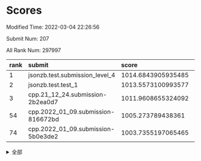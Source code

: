 # Scores

Modified Time: 2022-03-04 22:26:56

Submit Num: 207

All Rank Num: 297997

| rank |               submit               |       score        |       sigma        | pk_num |
| :--- | :--------------------------------- | :----------------- | :----------------- | :----- |
| 1    | jsonzb.test.submission_level_4     | 1014.6843905935485 | 0.8481687117683155 | 5758   |
| 2    | jsonzb.test.test_1                 | 1013.5573100993577 | 0.807556477627405  | 5755   |
| 3    | cpp.21_12_24.submission-2b2ea0d7   | 1011.9608655324092 | 0.8019056953523431 | 5757   |
| 54   | cpp.2022_01_09.submission-816672bd | 1005.273789438361  | 0.7172428408012561 | 5753   |
| 74   | cpp.2022_01_09.submission-5b0e3de2 | 1003.7355197065465 | 0.7192533230392226 | 5762   |


<details>
<summary>全部</summary>

| rank |                 submit                 |       score        |       sigma        | pk_num |
| :--- | :------------------------------------- | :----------------- | :----------------- | :----- |
| 1    | jsonzb.test.submission_level_4         | 1014.6843905935485 | 0.8481687117683155 | 5758   |
| 2    | jsonzb.test.test_1                     | 1013.5573100993577 | 0.807556477627405  | 5755   |
| 3    | cpp.21_12_24.submission-2b2ea0d7       | 1011.9608655324092 | 0.8019056953523431 | 5757   |
| 4    | gobigger.level_3.submission_level_3_44 | 1011.4979585119709 | 0.7693209824341278 | 5759   |
| 5    | gobigger.level_3.submission_level_3_35 | 1011.2799463752957 | 0.7568952275444295 | 5758   |
| 6    | gobigger.level_3.submission_level_3_3  | 1011.1368811543114 | 0.7609630430938247 | 5756   |
| 7    | gobigger.level_3.submission_level_3_1  | 1011.0366610930548 | 0.7942941807899867 | 5761   |
| 8    | gobigger.level_3.submission_level_3_0  | 1011.0324308326781 | 0.7901825860115317 | 5754   |
| 9    | gobigger.level_3.submission_level_3_26 | 1010.8580452286122 | 0.7552273499110803 | 5757   |
| 10   | gobigger.level_3.submission_level_3_34 | 1010.818336485794  | 0.761686176015245  | 5763   |
| 11   | gobigger.level_3.submission_level_3_32 | 1010.7904125159291 | 0.7742989110659889 | 5759   |
| 12   | gobigger.level_3.submission_level_3_2  | 1010.6963665958506 | 0.7765261363070546 | 5755   |
| 13   | gobigger.level_3.submission_level_3_10 | 1010.682648630588  | 0.7676387692398436 | 5760   |
| 14   | gobigger.level_3.submission_level_3_38 | 1010.6278458275317 | 0.7640696487994824 | 5755   |
| 15   | gobigger.level_3.submission_level_3_46 | 1010.5428854079222 | 0.7599597193380192 | 5753   |
| 16   | gobigger.level_3.submission_level_3_28 | 1010.5394713234436 | 0.7474371319532241 | 5762   |
| 17   | gobigger.level_3.submission_level_3_29 | 1010.5370820195214 | 0.7590446618270568 | 5757   |
| 18   | gobigger.level_3.submission_level_3_4  | 1010.2863512980672 | 0.7637096940644456 | 5756   |
| 19   | gobigger.level_3.submission_level_3_6  | 1010.2842840475989 | 0.7683760353332689 | 5760   |
| 20   | gobigger.level_3.submission_level_3_31 | 1010.2380618417728 | 0.7801157348374113 | 5762   |
| 21   | gobigger.level_3.submission_level_3_8  | 1010.1993804356302 | 0.7666113195099098 | 5761   |
| 22   | gobigger.level_3.submission_level_3_15 | 1010.1679845696849 | 0.7733015777883065 | 5760   |
| 23   | gobigger.level_3.submission_level_3_45 | 1010.1327443767848 | 0.7460502282863823 | 5757   |
| 24   | gobigger.level_3.submission_level_3_7  | 1010.1036335436464 | 0.7573586820591437 | 5756   |
| 25   | gobigger.level_3.submission_level_3_36 | 1010.0853285580802 | 0.7573169725260556 | 5761   |
| 26   | gobigger.level_3.submission_level_3_21 | 1010.0807909307061 | 0.7494149783856098 | 5755   |
| 27   | gobigger.level_3.submission_level_3_24 | 1010.0289055267731 | 0.7525238882452465 | 5762   |
| 28   | gobigger.level_3.submission_level_3_37 | 1009.984855611735  | 0.743476743101035  | 5756   |
| 29   | gobigger.level_3.submission_level_3_42 | 1009.9378978548506 | 0.7687360546169535 | 5759   |
| 30   | gobigger.level_3.submission_level_3_14 | 1009.8885571532843 | 0.7686317984041324 | 5757   |
| 31   | gobigger.level_3.submission_level_3_25 | 1009.7538606994859 | 0.7483743923466855 | 5757   |
| 32   | gobigger.level_3.submission_level_3_13 | 1009.7446299480623 | 0.7584543037963851 | 5759   |
| 33   | gobigger.level_3.submission_level_3_11 | 1009.7031059142452 | 0.7646736475235604 | 5758   |
| 34   | gobigger.level_3.submission_level_3_27 | 1009.615725694056  | 0.7294642268320596 | 5756   |
| 35   | gobigger.level_3.submission_level_3_16 | 1009.596301548127  | 0.7436542875683086 | 5758   |
| 36   | gobigger.level_3.submission_level_3_22 | 1009.5241548570585 | 0.7592604249297741 | 5762   |
| 37   | gobigger.level_3.submission_level_3_47 | 1009.4306682902679 | 0.7544447007485631 | 5758   |
| 38   | gobigger.level_3.submission_level_3_43 | 1009.4194602650792 | 0.7439067138699835 | 5758   |
| 39   | gobigger.level_3.submission_level_3_49 | 1009.4107505194663 | 0.7526398289225275 | 5761   |
| 40   | gobigger.level_3.submission_level_3_12 | 1009.3600774374221 | 0.7430807897516115 | 5765   |
| 41   | gobigger.level_3.submission_level_3_30 | 1009.2599805032577 | 0.7740490953210037 | 5760   |
| 42   | gobigger.level_3.submission_level_3_33 | 1009.0867720903643 | 0.763355154235609  | 5758   |
| 43   | gobigger.level_3.submission_level_3_39 | 1008.9824740345921 | 0.7629076461970202 | 5758   |
| 44   | gobigger.level_3.submission_level_3_9  | 1008.8763622110597 | 0.7645355719742944 | 5755   |
| 45   | gobigger.level_3.submission_level_3_41 | 1008.8257602546015 | 0.7372055272020424 | 5757   |
| 46   | gobigger.level_3.submission_level_3_40 | 1008.7627320247371 | 0.7388387941356241 | 5753   |
| 47   | gobigger.level_3.submission_level_3_5  | 1008.5700122518022 | 0.740641628073298  | 5762   |
| 48   | gobigger.level_3.submission_level_3_23 | 1008.5654950301029 | 0.7347645428972963 | 5760   |
| 49   | gobigger.level_3.submission_level_3_17 | 1008.5307256010166 | 0.7457849713129744 | 5757   |
| 50   | gobigger.level_3.submission_level_3_18 | 1008.3937291201961 | 0.7341468876449091 | 5761   |
| 51   | gobigger.level_3.submission_level_3_20 | 1008.3799920329062 | 0.7269981241427916 | 5760   |
| 52   | gobigger.level_3.submission_level_3_48 | 1008.3633284164208 | 0.7345666405736926 | 5762   |
| 53   | gobigger.level_3.submission_level_3_19 | 1008.3044427896157 | 0.75127406801739   | 5762   |
| 54   | cpp.2022_01_09.submission-816672bd     | 1005.273789438361  | 0.7172428408012561 | 5753   |
| 55   | gobigger.level_1.submission_level_1_8  | 1004.8121686279618 | 0.721421437741415  | 5759   |
| 56   | gobigger.level_1.submission_level_1_35 | 1004.567502931471  | 0.7190098436463184 | 5758   |
| 57   | gobigger.level_1.submission_level_1_21 | 1004.508948624908  | 0.7119147402458583 | 5759   |
| 58   | gobigger.level_1.submission_level_1_10 | 1004.4051357269366 | 0.7177718528862581 | 5757   |
| 59   | gobigger.level_1.submission_level_1_15 | 1004.3216210213295 | 0.7145428817885271 | 5764   |
| 60   | gobigger.level_1.submission_level_1_42 | 1004.2141046538278 | 0.7097405189661874 | 5763   |
| 61   | gobigger.level_1.submission_level_1_34 | 1004.1190745425185 | 0.7188049985063357 | 5762   |
| 62   | gobigger.level_1.submission_level_1_47 | 1004.052432620009  | 0.7330392188650634 | 5762   |
| 63   | gobigger.level_1.submission_level_1_9  | 1004.0385325028966 | 0.7359370773851804 | 5756   |
| 64   | gobigger.level_1.submission_level_1_14 | 1004.0024993624446 | 0.7398731037167462 | 5756   |
| 65   | gobigger.level_1.submission_level_1_28 | 1003.9654005833756 | 0.7125731779241485 | 5760   |
| 66   | gobigger.level_1.submission_level_1_27 | 1003.9023498523215 | 0.7176519107158793 | 5756   |
| 67   | gobigger.level_1.submission_level_1_22 | 1003.894555851923  | 0.7170297302821897 | 5754   |
| 68   | gobigger.level_1.submission_level_1_1  | 1003.8595687996009 | 0.7334672659037075 | 5759   |
| 69   | gobigger.level_1.submission_level_1_12 | 1003.8556520422405 | 0.7212879422096347 | 5757   |
| 70   | gobigger.level_1.submission_level_1_39 | 1003.8166154559077 | 0.7136392932603682 | 5761   |
| 71   | gobigger.level_1.submission_level_1_46 | 1003.8162965874102 | 0.7138844909797585 | 5760   |
| 72   | gobigger.level_1.submission_level_1_40 | 1003.8075967959976 | 0.7160923276914295 | 5761   |
| 73   | gobigger.level_1.submission_level_1_0  | 1003.7507449386497 | 0.7228664361496747 | 5755   |
| 74   | cpp.2022_01_09.submission-5b0e3de2     | 1003.7355197065465 | 0.7192533230392226 | 5762   |
| 75   | gobigger.level_1.submission_level_1_5  | 1003.665313140148  | 0.7110035175679152 | 5758   |
| 76   | gobigger.level_1.submission_level_1_4  | 1003.6586742810931 | 0.7126475830813589 | 5755   |
| 77   | gobigger.level_1.submission_level_1_44 | 1003.633063055496  | 0.7174421444611117 | 5758   |
| 78   | gobigger.level_1.submission_level_1_37 | 1003.6145702621272 | 0.7131582893843055 | 5759   |
| 79   | gobigger.level_1.submission_level_1_33 | 1003.5610429590898 | 0.7234466260969319 | 5757   |
| 80   | gobigger.level_1.submission_level_1_49 | 1003.5553961014991 | 0.7344727043044254 | 5761   |
| 81   | gobigger.level_1.submission_level_1_24 | 1003.4650563010962 | 0.7245373029356105 | 5761   |
| 82   | gobigger.level_1.submission_level_1_18 | 1003.4608607767865 | 0.7264526783730403 | 5763   |
| 83   | gobigger.level_1.submission_level_1_48 | 1003.412261800327  | 0.7175111893321101 | 5762   |
| 84   | gobigger.level_1.submission_level_1_16 | 1003.3660753834163 | 0.7170930101957262 | 5756   |
| 85   | gobigger.level_1.submission_level_1_38 | 1003.3526926790424 | 0.7129379406055046 | 5758   |
| 86   | gobigger.level_1.submission_level_1_3  | 1003.3046430142949 | 0.717093659092635  | 5756   |
| 87   | gobigger.level_1.submission_level_1_6  | 1003.2726265055486 | 0.7181582719053874 | 5756   |
| 88   | gobigger.level_1.submission_level_1_43 | 1003.24792209503   | 0.7194244310643044 | 5757   |
| 89   | gobigger.level_1.submission_level_1_2  | 1003.1377858394667 | 0.71284354492343   | 5758   |
| 90   | gobigger.level_1.submission_level_1_13 | 1003.1293604297529 | 0.7198205137522643 | 5757   |
| 91   | gobigger.level_1.submission_level_1_36 | 1002.9747755239886 | 0.7130870313439434 | 5758   |
| 92   | gobigger.level_1.submission_level_1_11 | 1002.9587829093582 | 0.7085322453385582 | 5759   |
| 93   | gobigger.level_1.submission_level_1_32 | 1002.9475192125547 | 0.7138886361780563 | 5759   |
| 94   | gobigger.level_1.submission_level_1_20 | 1002.9121932227499 | 0.7138256488026153 | 5759   |
| 95   | gobigger.level_1.submission_level_1_7  | 1002.7619058145973 | 0.7119711045184919 | 5759   |
| 96   | gobigger.level_1.submission_level_1_25 | 1002.7617079566057 | 0.7284845010422527 | 5761   |
| 97   | gobigger.level_1.submission_level_1_45 | 1002.6530629995274 | 0.7100827154652443 | 5759   |
| 98   | gobigger.level_1.submission_level_1_19 | 1002.595041788598  | 0.7064614898220444 | 5760   |
| 99   | gobigger.level_1.submission_level_1_31 | 1002.575043107039  | 0.712757905467137  | 5756   |
| 100  | gobigger.level_1.submission_level_1_29 | 1002.5127880788573 | 0.7055443968592298 | 5758   |
| 101  | gobigger.level_1.submission_level_1_41 | 1002.3736014857609 | 0.7129967311030359 | 5759   |
| 102  | gobigger.level_1.submission_level_1_23 | 1002.2391321732254 | 0.7166833526309226 | 5759   |
| 103  | gobigger.level_1.submission_level_1_17 | 1001.9889807622258 | 0.7132460677087611 | 5760   |
| 104  | gobigger.level_1.submission_level_1_30 | 1001.808722029945  | 0.7148652596615693 | 5760   |
| 105  | gobigger.level_1.submission_level_1_26 | 1001.4347585900439 | 0.7035091816311333 | 5761   |
| 106  | gobigger.random.submission_random_19   | 998.1080444148254  | 0.7147899171499217 | 5756   |
| 107  | gobigger.random.submission_random_29   | 997.4138060445315  | 0.7100746795828509 | 5761   |
| 108  | gobigger.random.submission_random_16   | 996.9471882126949  | 0.7010478084217402 | 5760   |
| 109  | gobigger.random.submission_random_5    | 996.9436901506836  | 0.7102279768961713 | 5756   |
| 110  | gobigger.random.submission_random_45   | 996.9045304825313  | 0.6934334718011315 | 5757   |
| 111  | gobigger.random.submission_random_28   | 996.7820111815485  | 0.6985779185574141 | 5753   |
| 112  | gobigger.random.submission_random_17   | 996.58586659625    | 0.7197121044056819 | 5757   |
| 113  | gobigger.random.submission_random_42   | 996.4386168626257  | 0.7115357074985673 | 5760   |
| 114  | gobigger.random.submission_random_48   | 996.3675104976382  | 0.7104955344468704 | 5761   |
| 115  | gobigger.random.submission_random_44   | 996.2636239810457  | 0.7178762167280415 | 5760   |
| 116  | gobigger.random.submission_random_1    | 996.2621477548728  | 0.7025888105580911 | 5757   |
| 117  | gobigger.random.submission_random_37   | 996.2569306843257  | 0.6990069057492471 | 5757   |
| 118  | gobigger.random.submission_random_9    | 996.2035372365814  | 0.7122288235258624 | 5759   |
| 119  | gobigger.random.submission_random_41   | 996.1805757655226  | 0.7135115782547556 | 5757   |
| 120  | gobigger.random.submission_random_46   | 996.1279612680196  | 0.7099673828557108 | 5761   |
| 121  | gobigger.random.submission_random_27   | 996.1168340296742  | 0.7072834731934609 | 5754   |
| 122  | gobigger.random.submission_random_33   | 996.1115780201942  | 0.7008664828077455 | 5763   |
| 123  | gobigger.random.submission_random_2    | 996.0964931566092  | 0.7132291310561301 | 5756   |
| 124  | gobigger.random.submission_random_31   | 996.0679117047692  | 0.7100457482263084 | 5756   |
| 125  | gobigger.random.submission_random_0    | 996.0165191116548  | 0.7230658234473326 | 5761   |
| 126  | gobigger.random.submission_random_35   | 996.0090165540456  | 0.7094106019576073 | 5756   |
| 127  | gobigger.random.submission_random_30   | 995.9969536257547  | 0.7075388156966971 | 5758   |
| 128  | gobigger.random.submission_random_18   | 995.9466654220964  | 0.7104870610892579 | 5753   |
| 129  | gobigger.random.submission_random_6    | 995.940551423333   | 0.7045722235816856 | 5761   |
| 130  | gobigger.random.submission_random_7    | 995.912106387407   | 0.7084190436055569 | 5758   |
| 131  | gobigger.random.submission_random_13   | 995.9092956915052  | 0.714901266433484  | 5757   |
| 132  | gobigger.random.submission_random_12   | 995.9060134431643  | 0.7231687185885315 | 5759   |
| 133  | gobigger.random.submission_random_8    | 995.8897143608214  | 0.7044939597298536 | 5758   |
| 134  | gobigger.random.submission_random_32   | 995.8875721561219  | 0.7119652594671135 | 5756   |
| 135  | gobigger.random.submission_random_11   | 995.8676532173519  | 0.7111450513651099 | 5760   |
| 136  | gobigger.random.submission_random_38   | 995.8560290238311  | 0.708730302463951  | 5759   |
| 137  | gobigger.random.submission_random_23   | 995.843552659435   | 0.70386282429837   | 5754   |
| 138  | gobigger.random.submission_random_14   | 995.8263373639955  | 0.7059762481793196 | 5760   |
| 139  | gobigger.random.submission_random_15   | 995.6730595119478  | 0.7056945169095771 | 5761   |
| 140  | gobigger.random.submission_random_3    | 995.6686263361006  | 0.7114184069405449 | 5760   |
| 141  | gobigger.random.submission_random_24   | 995.5610519787036  | 0.701484926996562  | 5754   |
| 142  | gobigger.random.submission_random_21   | 995.5296421174272  | 0.7073654083883089 | 5758   |
| 143  | gobigger.random.submission_random_22   | 995.5145119141088  | 0.7194519497362079 | 5761   |
| 144  | gobigger.random.submission_random_10   | 995.4934171491535  | 0.7186543438388957 | 5762   |
| 145  | gobigger.random.submission_random_36   | 995.4391884725507  | 0.7219207256630097 | 5761   |
| 146  | gobigger.random.submission_random_47   | 995.4335318464032  | 0.7150096291870096 | 5763   |
| 147  | gobigger.random.submission_random_26   | 995.3476620464056  | 0.7070641157228922 | 5755   |
| 148  | gobigger.random.submission_random_4    | 995.2663230563207  | 0.7133320392388789 | 5762   |
| 149  | gobigger.random.submission_random_25   | 995.2314043022936  | 0.7209541605002293 | 5764   |
| 150  | gobigger.random.submission_random_43   | 995.1647234849205  | 0.7198643553971531 | 5757   |
| 151  | gobigger.random.submission_random_49   | 995.1635461864188  | 0.7236820006156576 | 5755   |
| 152  | gobigger.random.submission_random_34   | 995.1589746958637  | 0.7193138250910676 | 5756   |
| 153  | gobigger.random.submission_random_20   | 994.9390057267359  | 0.7150876485885312 | 5759   |
| 154  | gobigger.random.submission_random_39   | 994.9324003692575  | 0.7146034590422837 | 5756   |
| 155  | gobigger.level_2.submission_level_2_23 | 994.5790959758556  | 0.7048351600571429 | 5757   |
| 156  | gobigger.random.submission_random_40   | 994.4468767283574  | 0.7228092725225265 | 5761   |
| 157  | gobigger.level_2.submission_level_2_39 | 994.442299560856   | 0.7167983172942943 | 5761   |
| 158  | gobigger.level_2.submission_level_2_19 | 994.2326080790959  | 0.7328758077935897 | 5758   |
| 159  | gobigger.level_2.submission_level_2_48 | 993.88084339711    | 0.7464940737239416 | 5757   |
| 160  | gobigger.level_2.submission_level_2_38 | 993.8402466153633  | 0.7528742352478582 | 5753   |
| 161  | gobigger.level_2.submission_level_2_11 | 993.3183425069037  | 0.738616542304179  | 5755   |
| 162  | gobigger.level_2.submission_level_2_28 | 993.2037437018531  | 0.7452022990992648 | 5758   |
| 163  | gobigger.level_2.submission_level_2_6  | 993.0542502751832  | 0.7350957943031943 | 5753   |
| 164  | gobigger.level_2.submission_level_2_22 | 992.9856645519621  | 0.7224149548904851 | 5762   |
| 165  | gobigger.level_2.submission_level_2_17 | 992.9838544135083  | 0.7510843097862728 | 5762   |
| 166  | gobigger.level_2.submission_level_2_1  | 992.885377184461   | 0.7456436807336589 | 5762   |
| 167  | gobigger.level_2.submission_level_2_44 | 992.6471071448245  | 0.7479976832918498 | 5758   |
| 168  | gobigger.level_2.submission_level_2_40 | 992.622537374777   | 0.739313072976633  | 5764   |
| 169  | gobigger.level_2.submission_level_2_33 | 992.5848034059906  | 0.7399137273814506 | 5757   |
| 170  | gobigger.level_2.submission_level_2_21 | 992.5815255975612  | 0.75218157184548   | 5758   |
| 171  | gobigger.level_2.submission_level_2_24 | 992.500965123777   | 0.73720080241828   | 5753   |
| 172  | gobigger.level_2.submission_level_2_29 | 992.4890943669238  | 0.7364642125924671 | 5762   |
| 173  | gobigger.level_2.submission_level_2_27 | 992.4748191137113  | 0.7463747480765344 | 5754   |
| 174  | gobigger.level_2.submission_level_2_14 | 992.3656958191224  | 0.7266453638493094 | 5760   |
| 175  | gobigger.level_2.submission_level_2_43 | 992.346919087944   | 0.7497007722676013 | 5756   |
| 176  | gobigger.level_2.submission_level_2_18 | 992.2808800227715  | 0.7244494713037359 | 5757   |
| 177  | gobigger.level_2.submission_level_2_36 | 992.2355065376588  | 0.7535789481457862 | 5756   |
| 178  | gobigger.level_2.submission_level_2_12 | 992.2078612253553  | 0.7365608647058152 | 5759   |
| 179  | gobigger.level_2.submission_level_2_16 | 992.1730941342781  | 0.7594136492722556 | 5749   |
| 180  | gobigger.level_2.submission_level_2_41 | 992.0093374558561  | 0.7497387421116698 | 5755   |
| 181  | gobigger.level_2.submission_level_2_30 | 992.0055975950296  | 0.7440495532106759 | 5758   |
| 182  | gobigger.level_2.submission_level_2_9  | 991.9825947891201  | 0.7389350892869313 | 5761   |
| 183  | gobigger.level_2.submission_level_2_45 | 991.9801067761005  | 0.750786685415161  | 5761   |
| 184  | gobigger.level_2.submission_level_2_20 | 991.9079718902418  | 0.7382122268268176 | 5758   |
| 185  | gobigger.level_2.submission_level_2_25 | 991.8270307159127  | 0.7540067247065164 | 5757   |
| 186  | gobigger.level_2.submission_level_2_3  | 991.8250396621213  | 0.7742944522478927 | 5760   |
| 187  | gobigger.level_2.submission_level_2_13 | 991.7749316435571  | 0.749162873426525  | 5764   |
| 188  | gobigger.level_2.submission_level_2_46 | 991.7218875493471  | 0.7503601864765654 | 5755   |
| 189  | gobigger.level_2.submission_level_2_5  | 991.682625892351   | 0.7771731550018554 | 5763   |
| 190  | gobigger.level_2.submission_level_2_15 | 991.629653743693   | 0.7514436134835303 | 5759   |
| 191  | gobigger.level_2.submission_level_2_4  | 991.6013948760541  | 0.7363038656479501 | 5763   |
| 192  | gobigger.level_2.submission_level_2_7  | 991.5481110994091  | 0.750042186927468  | 5757   |
| 193  | gobigger.level_2.submission_level_2_49 | 991.4133676082153  | 0.756436188871619  | 5754   |
| 194  | gobigger.level_2.submission_level_2_8  | 991.3586712619427  | 0.7528090827224256 | 5759   |
| 195  | gobigger.level_2.submission_level_2_42 | 991.3497356182958  | 0.7564017442699568 | 5757   |
| 196  | gobigger.level_2.submission_level_2_37 | 991.3203094321119  | 0.752374046288561  | 5758   |
| 197  | gobigger.level_2.submission_level_2_31 | 991.1666605865529  | 0.747403234793126  | 5756   |
| 198  | gobigger.level_2.submission_level_2_32 | 991.0370603800568  | 0.7432406741753682 | 5760   |
| 199  | gobigger.level_2.submission_level_2_35 | 990.9518479642239  | 0.7523179291450546 | 5763   |
| 200  | gobigger.level_2.submission_level_2_0  | 990.8394000524929  | 0.7680487270180456 | 5761   |
| 201  | gobigger.level_2.submission_level_2_34 | 990.71366047182    | 0.7770875590777864 | 5756   |
| 202  | gobigger.level_2.submission_level_2_2  | 990.5055699103449  | 0.7613461062918435 | 5757   |
| 203  | gobigger.level_2.submission_level_2_10 | 990.1497576715412  | 0.7739465559681993 | 5756   |
| 204  | gobigger.level_2.submission_level_2_26 | 989.778972787537   | 0.7919143378043062 | 5760   |
| 205  | gobigger.level_2.submission_level_2_47 | 989.7457637822613  | 0.7675464128238149 | 5763   |
| 206  | gobigger.none.submission_none_0        | 979.4232702559032  | 1.1598846721386995 | 5759   |
| 207  | gobigger.none.submission_none_1        | 975.5643234384112  | 1.4941346153265216 | 5753   |

</details>